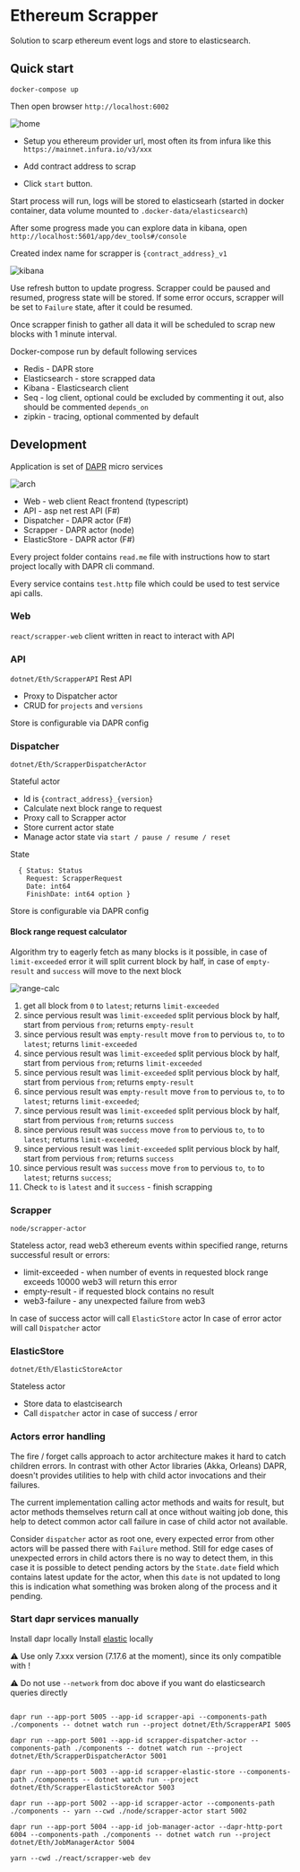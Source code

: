 # Ethereum Scrapper

Solution to scarp ethereum event logs and store to elasticsearch.

## Quick start

```
docker-compose up
```

Then open browser `http://localhost:6002`

![home](assets/home.jpg "home")

+ Setup you ethereum provider url, most often its from infura like this `https://mainnet.infura.io/v3/xxx`

+ Add contract address to scrap
+ Click `start` button. 

Start process will run, logs will be stored to  elasticsearh (started in docker container, data volume mounted to `.docker-data/elasticsearch`)

After some progress made you can explore data in kibana, open `http://localhost:5601/app/dev_tools#/console` 

Created index name for scrapper is  `{contract_address}_v1`

![kibana](assets/kibana.jpg "kibana")

Use refresh button to update progress.
Scrapper could be paused and resumed, progress state will be stored. If some error occurs, scrapper will be set to `Failure` state, after it could be resumed.

Once scrapper finish to gather all data it will be scheduled to scrap new blocks with 1 minute interval.

Docker-compose run by default following services

+ Redis - DAPR store 
+ Elasticsearch - store scrapped data
+ Kibana - Elasticsearch client
+ Seq - log client, optional could be excluded by commenting it out, also should be commented `depends_on`
+ zipkin - tracing, optional commented by default

## Development

Application is set of [DAPR](https://dapr.io/) micro services

![arch](assets/app-arch.jpg "arch")

+ Web - web client React frontend (typescript)
+ API - asp net rest API (F#)
+ Dispatcher - DAPR actor (F#)
+ Scrapper - DAPR actor (node)
+ ElasticStore - DAPR actor (F#)

Every project folder contains `read.me` file with instructions how to start project locally with DAPR cli command. 

Every service contains `test.http` file which could be used to test service api calls.

### Web

`react/scrapper-web` 
client written in react to interact with API

### API

`dotnet/Eth/ScrapperAPI`
Rest API  
+ Proxy to Dispatcher actor
+ CRUD for `projects` and `versions`

Store is configurable via DAPR config

### Dispatcher

`dotnet/Eth/ScrapperDispatcherActor`

Stateful actor
+ Id is `{contract_address}_{version}`
+ Calculate next block range to request
+ Proxy call to Scrapper actor
+ Store current actor state 
+ Manage actor state via `start / pause / resume / reset`

State
```
  { Status: Status
    Request: ScrapperRequest
    Date: int64
    FinishDate: int64 option }
```

Store is configurable via DAPR config

#### Block range request calculator

Algorithm try to eagerly fetch as many blocks is it possible, in case of `limit-exceeded` error it will split current block by half, in case of `empty-result` and `success` will move to the next block

![range-calc](assets/range-calc.jpg "range-calc")

1. get all block from `0` to `latest`; returns `limit-exceeded`
2. since pervious result was `limit-exceeded` split pervious block by half, start from pervious `from`; returns `empty-result`
3. since pervious result was `empty-result` move `from` to pervious `to`, `to` to `latest`; returns `limit-exceeded`
4. since pervious result was `limit-exceeded` split pervious block by half, start from pervious `from`; returns `limit-exceeded`
5. since pervious result was `limit-exceeded` split pervious block by half, start from pervious `from`; returns `empty-result`
6. since pervious result was `empty-result` move `from` to pervious `to`, `to` to `latest`; returns `limit-exceeded`; 
7. since pervious result was `limit-exceeded` split pervious block by half, start from pervious `from`; returns `success`
8. since pervious result was `success` move `from` to pervious `to`, `to` to `latest`; returns `limit-exceeded`; 
9. since pervious result was `limit-exceeded` split pervious block by half, start from pervious `from`; returns `success`
10. since pervious result was `success` move `from` to pervious `to`, `to` to `latest`; returns `success`; 
11. Check `to` is `latest` and it `success` - finish scrapping


### Scrapper

`node/scrapper-actor`

Stateless actor, read web3 ethereum events within specified range, returns 
successful result or errors:
+ limit-exceeded - when number of events in requested block range exceeds 10000 web3 will return this error 
+ empty-result - if requested block contains no result
+ web3-failure - any unexpected failure from web3

In case of success actor will call `ElasticStore` actor
In case of error actor will call `Dispatcher` actor

### ElasticStore

`dotnet/Eth/ElasticStoreActor`

Stateless actor
+ Store data to elastcisearch
+ Call `dispatcher` actor in case of success / error

### Actors error handling

The fire / forget calls approach to actor architecture makes it hard to catch children errors. In contrast with other Actor libraries (Akka, Orleans) DAPR, doesn't provides utilities to help with child actor invocations and their failures.

The current implementation calling actor methods and waits for result, but actor methods themselves return call at once without waiting job done, this help to detect common actor call failure in case of child actor not available.

Consider `dispatcher` actor as root one, every expected error from other actors will be passed there with `Failure` method. Still for edge cases of unexpected errors in child actors there is no way to detect them, in this case it is possible to detect pending actors by the `State.date` field which contains latest update for the actor, when this `date` is not updated to long this is indication what something was broken along of the process and it pending.

### Start dapr services manually

Install dapr locally
Install [elastic](https://www.elastic.co/guide/en/elasticsearch/reference/current/run-elasticsearch-locally.html) locally

:warning: Use only 7.xxx version (7.17.6 at the moment), since its only compatible with !

:warning: Do not use `--network` from doc above if you want do elasticsearch queries directly

```

dapr run --app-port 5005 --app-id scrapper-api --components-path ./components -- dotnet watch run --project dotnet/Eth/ScrapperAPI 5005

dapr run --app-port 5001 --app-id scrapper-dispatcher-actor --components-path ./components -- dotnet watch run --project dotnet/Eth/ScrapperDispatcherActor 5001

dapr run --app-port 5003 --app-id scrapper-elastic-store --components-path ./components -- dotnet watch run --project dotnet/Eth/ScrapperElasticStoreActor 5003

dapr run --app-port 5002 --app-id scrapper-actor --components-path ./components -- yarn --cwd ./node/scrapper-actor start 5002

dapr run --app-port 5004 --app-id job-manager-actor --dapr-http-port 6004 --components-path ./components -- dotnet watch run --project dotnet/Eth/JobManagerActor 5004

yarn --cwd ./react/scrapper-web dev

```





